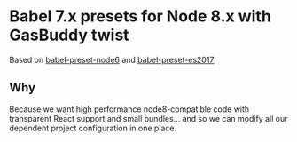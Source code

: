 # Babel 7.x presets for Node 8.x with GasBuddy twist

Based on [babel-preset-node6](https://github.com/Salakar/babel-preset-node6) and [babel-preset-es2017](https://github.com/bettiolo/babel-preset-es2017)

## Why

Because we want high performance node8-compatible code with transparent React support and small bundles... and so we can modify all our dependent project configuration in one place.